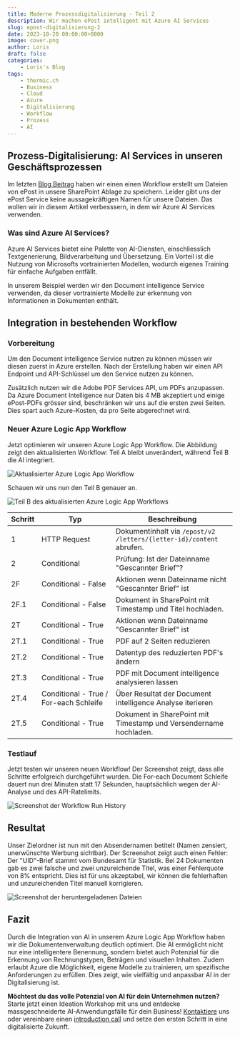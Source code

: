 ```yaml
---
title: Moderne Prozessdigitalisierung - Teil 2
description: Wir machen ePost intelligent mit Azure AI Services
slug: epost-digitalisierung-2
date: 2023-10-20 00:00:00+0000
image: cover.png
author: Loris
draft: false
categories:
    - Loris's Blog
tags:
    - thermic.ch
    - Business
    - Cloud 
    - Azure
    - Digitalisierung
    - Workflow
    - Prozess
    - AI
---
```


## Prozess-Digitalisierung: AI Services in unseren Geschäftsprozessen

Im letzten [Blog Beitrag](https://blog.unscripted.ch/post/epost-digitalisierung-1/) haben wir einen einen Workflow erstellt um Dateien von ePost in unsere SharePoint Ablage zu speichern. Leider gibt uns der ePost Service keine aussagekräftigen Namen für unsere Dateien. Das wollen wir in diesem Artikel verbesssern, in dem wir Azure AI Services verwenden.

### Was sind Azure AI Services?

Azure AI Services bietet eine Palette von AI-Diensten, einschliesslich Textgenerierung, Bildverarbeitung und Übersetzung. Ein Vorteil ist die Nutzung von Microsofts vortrainierten Modellen, wodurch eigenes Training für einfache Aufgaben entfällt.

In unserem Beispiel werden wir den Document intelligence Service verwenden, da dieser vortrainierte Modelle zur erkennung von Informationen in Dokumenten enthält.

## Integration in bestehenden Workflow

### Vorbereitung

Um den Document intelligence Service nutzen zu können müssen wir diesen zuerst in Azure erstellen. Nach der Erstellung haben wir einen API Endpoint und API-Schlüssel um den Service nutzen zu können.

Zusätzlich nutzen wir die Adobe PDF Services API, um PDFs anzupassen. Da Azure Document Intelligence nur Daten bis 4 MB akzeptiert und einige ePost-PDFs grösser sind, beschränken wir uns auf die ersten zwei Seiten. Dies spart auch Azure-Kosten, da pro Seite abgerechnet wird.

### Neuer Azure Logic App Workflow

Jetzt optimieren wir unseren Azure Logic App Workflow. Die Abbildung zeigt den aktualisierten Workflow: Teil A bleibt unverändert, während Teil B die AI integriert.

![Aktualisierter Azure Logic App Workflow](azure-logic-app-workflow.png)

Schauen wir uns nun den Teil B genauer an.

![Teil B des aktualisierten Azure Logic App Workflows](azure-logic-app-workflow-ai.png)

|Schritt|Typ|Beschreibung|
|---|---|---|
|1|HTTP Request|Dokumentinhalt via `/epost​/v2​/letters​/{letter-id}​/content` abrufen.|
|2|Conditional|Prüfung: Ist der Dateinname "Gescannter Brief"?|
|2F|Conditional - False|Aktionen wenn Dateinname nicht "Gescannter Brief" ist|
|2F.1|Conditional - False|Dokument in SharePoint mit Timestamp und Titel hochladen.|
|2T|Conditional - True|Aktionen wenn Dateinname "Gescannter Brief" ist|
|2T.1|Conditional - True|PDF auf 2 Seiten reduzieren|
|2T.2|Conditional - True|Datentyp des reduzierten PDF's ändern|
|2T.3|Conditional - True|PDF mit Document intelligence analysieren lassen|
|2T.4|Conditional - True / For-each Schleife|Über Resultat der Document intelligence Analyse iterieren|
|2T.5|Conditional - True|Dokument in SharePoint mit Timestamp und Versendername hochladen.|

### Testlauf

Jetzt testen wir unseren neuen Workflow! Der Screenshot zeigt, dass alle Schritte erfolgreich durchgeführt wurden. Die For-each Document Schleife dauert nun drei Minuten statt 17 Sekunden, hauptsächlich wegen der AI-Analyse und des API-Ratelimits.

![Screenshot der Workflow Run History](azure-logic-app-testlauf.png) 

## Resultat

Unser Zielordner ist nun mit den Absendernamen betitelt (Namen zensiert, unerwünschte Werbung sichtbar). Der Screenshot zeigt auch einen Fehler: Der "UID"-Brief stammt vom Bundesamt für Statistik. Bei 24 Dokumenten gab es zwei falsche und zwei unzureichende Titel, was einer Fehlerquote von 8% entspricht. Dies ist für uns akzeptabel, wir können die fehlerhaften und unzureichenden Titel manuell korrigieren.

![Screenshot der heruntergeladenen Dateien](epost-downloader-results.png) 

## Fazit

Durch die Integration von AI in unserem Azure Logic App Workflow haben wir die Dokumentenverwaltung deutlich optimiert. Die AI ermöglicht nicht nur eine intelligentere Benennung, sondern bietet auch Potenzial für die Erkennung von Rechnungstypen, Beträgen und visuellen Inhalten. Zudem erlaubt Azure die Möglichkeit, eigene Modelle zu trainieren, um spezifische Anforderungen zu erfüllen. Dies zeigt, wie vielfältig und anpassbar AI in der Digitalisierung ist.

**Möchtest du das volle Potenzial von AI für dein Unternehmen nutzen?** Starte jetzt einen Ideation Workshop mit uns und entdecke massgeschneiderte AI-Anwendungsfälle für dein Business! [Kontaktiere](mailto:ai@thermic.ch) uns oder vereinbare einen [introduction call](https://link.unscripted.ch/l-ai-workshop-intro) und setze den ersten Schritt in eine digitalisierte Zukunft.